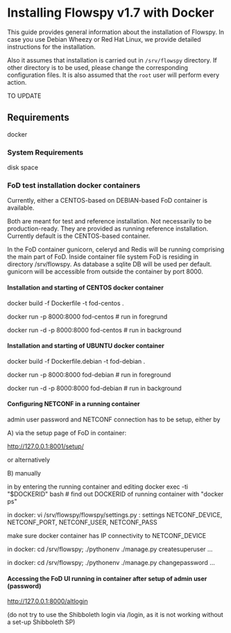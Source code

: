 # Installing Flowspy v1.7 with Docker

This guide provides general information about the installation of Flowspy. In case you use Debian Wheezy or Red Hat Linux, we provide detailed instructions for the installation.

Also it assumes that installation is carried out in `/srv/flowspy`
directory. If other directory is to be used, please change the
corresponding configuration files. It is also assumed that the `root` user
will perform every action.

TO UPDATE

## Requirements

docker

### System Requirements

disk space

### FoD test installation docker containers

Currently, either a CENTOS-based on DEBIAN-based FoD container is available.

Both are meant for test and reference installation.
Not necessarily to be production-ready.
They are provided as running reference installation.
Currently default is the CENTOS-based container.

In the FoD container gunicorn, celeryd and Redis will be running comprising the main part of FoD.
Inside container file system FoD is residing in directory /srv/flowspy.
As database a sqlite DB will be used per default.
gunicorn will be accessible from outside the container by port 8000.


#### Installation and starting of CENTOS docker container

docker build -f Dockerfile -t fod-centos .

docker run -p 8000:8000 fod-centos # run in foregrund

docker run -d -p 8000:8000 fod-centos # run in background

#### Installation and starting of UBUNTU docker container

docker build -f Dockerfile.debian -t fod-debian .

docker run -p 8000:8000 fod-debian # run in foreground

docker run -d -p 8000:8000 fod-debian # run in background

#### Configuring NETCONF in a running container 

admin user password and NETCONF connection has to be setup, 
either by

A) via the setup page of FoD in container: 

http://127.0.0.1:8001/setup/

or alternatively

B) manually

in by entering the running container and editing
docker exec -ti "$DOCKERID" bash # find out DOCKERID of running container with "docker ps"

in docker: vi /srv/flowspy/flowspy/settings.py : settings NETCONF_DEVICE, NETCONF_PORT, NETCONF_USER, NETCONF_PASS

make sure docker container has IP connectivity to NETCONF_DEVICE

in docker: cd /srv/flowspy; ./pythonenv ./manage.py createsuperuser ...

in docker: cd /srv/flowspy; ./pythonenv ./manage.py changepassword ...

#### Accessing the FoD UI running in container after setup of admin user (password)

http://127.0.0.1:8000/altlogin

(do not try to use the Shibboleth login via /login, as it is not working without a set-up Shibboleth SP)


